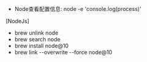 - Node查看配置信息: node -e 'console.log(process)'

[NodeJs]
- brew unlink node
- brew search node
- brew install node@10
- brew link --overwrite --force node@10